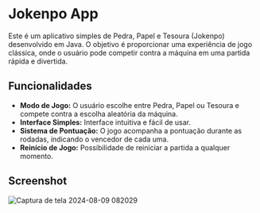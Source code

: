 # Jokenpo App
Este é um aplicativo simples de Pedra, Papel e Tesoura (Jokenpo) desenvolvido em Java. O objetivo é proporcionar uma experiência de jogo clássica, onde o usuário pode competir contra a máquina em uma partida rápida e divertida.

## Funcionalidades
- **Modo de Jogo:** O usuário escolhe entre Pedra, Papel ou Tesoura e compete contra a escolha aleatória da máquina.
- **Interface Simples:** Interface intuitiva e fácil de usar.
- **Sistema de Pontuação:** O jogo acompanha a pontuação durante as rodadas, indicando o vencedor de cada uma.
- **Reinício de Jogo:** Possibilidade de reiniciar a partida a qualquer momento.
## Screenshot 
![Captura de tela 2024-08-09 082029](https://github.com/user-attachments/assets/9435e4b9-be7c-430a-9d1a-9d62fafb36bd)
